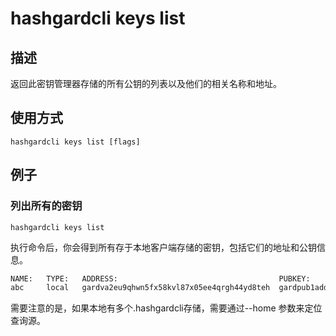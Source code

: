 # hashgardcli keys list

## 描述

返回此密钥管理器存储的所有公钥的列表以及他们的相关名称和地址。

## 使用方式

```
hashgardcli keys list [flags]
```

## 例子

### 列出所有的密钥

```shell
hashgardcli keys list
```

执行命令后，你会得到所有存于本地客户端存储的密钥，包括它们的地址和公钥信息。

```txt
NAME:	TYPE:	ADDRESS:						            PUBKEY:
abc  	local	gardva2eu9qhwn5fx58kvl87x05ee4qrgh44yd8teh	gardpub1addwnpepqvu549hgyhnxlveqmtdn2xywygxpgzcsqefxur47zkz4e0e9x67hvjr6r6p
```

需要注意的是，如果本地有多个.hashgardcli存储，需要通过--home 参数来定位查询源。
